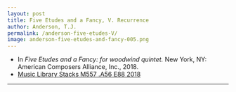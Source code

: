 ```yaml
---
layout: post
title: Five Etudes and a Fancy, V. Recurrence
author: Anderson, T.J.
permalink: /anderson-five-etudes-V/
image: anderson-five-etudes-and-fancy-005.png
---
```


- In *Five Etudes and a Fancy: for woodwind quintet.* New York, NY: American Composers Alliance, Inc., 2018.
- <a href="https://tufts-primo.hosted.exlibrisgroup.com/primo-explore/fulldisplay?docid=01TUN_ALMA21278567940003851&context=L&vid=01TUN&lang=en_US&search_scope=EVERYTHING&adaptor=Local%20Search%20Engine&isFrbr=true&tab=everything&query=any,contains,anderson%20five%20etudes%20and%20a%20fancy&offset=0" target="_blank">Music Library Stacks M557 .A56 E88 2018</a>

---
